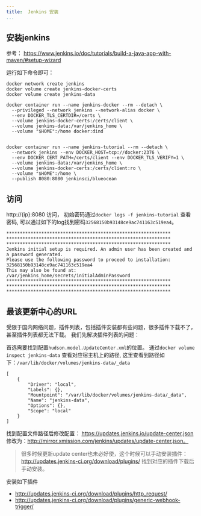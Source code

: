 ```yaml
---
title:  Jenkins 安装
...
```



## 安装jenkins
参考： https://www.jenkins.io/doc/tutorials/build-a-java-app-with-maven/#setup-wizard

运行如下命令即可：
```
docker network create jenkins
docker volume create jenkins-docker-certs
docker volume create jenkins-data

docker container run --name jenkins-docker --rm --detach \
  --privileged --network jenkins --network-alias docker \
  --env DOCKER_TLS_CERTDIR=/certs \
  --volume jenkins-docker-certs:/certs/client \
  --volume jenkins-data:/var/jenkins_home \
  --volume "$HOME":/home docker:dind


docker container run --name jenkins-tutorial --rm --detach \
  --network jenkins --env DOCKER_HOST=tcp://docker:2376 \
  --env DOCKER_CERT_PATH=/certs/client --env DOCKER_TLS_VERIFY=1 \
  --volume jenkins-data:/var/jenkins_home \
  --volume jenkins-docker-certs:/certs/client:ro \
  --volume "$HOME":/home \
  --publish 8080:8080 jenkinsci/blueocean
```

## 访问
http://{ip}:8080 访问， 初始密码通过`docker logs -f jenkins-tutorial` 查看密码, 可以通过如下的log找到密码`32568150b93148ce9ac741163c519ea4`。
```
*************************************************************
*************************************************************
*************************************************************
Jenkins initial setup is required. An admin user has been created and a password generated.
Please use the following password to proceed to installation:
32568150b93148ce9ac741163c519ea4
This may also be found at: /var/jenkins_home/secrets/initialAdminPassword
*************************************************************
*************************************************************
*************************************************************
```

## 最该更新中心的URL
受限于国内网络问题，插件列表，包括插件安装都有些问题，很多插件下载不了，甚至插件列表都无法下载。 我们先解决插件列表的问题：

首选需要找到配置`hudson.model.UpdateCenter.xml`的位置。 通过`docker volume inspect jenkins-data` 查看对应宿主机上的路径, 这里查看到路径如下：`/var/lib/docker/volumes/jenkins-data/_data`
```
[
    {
        "Driver": "local",
        "Labels": {},
        "Mountpoint": "/var/lib/docker/volumes/jenkins-data/_data",
        "Name": "jenkins-data",
        "Options": {},
        "Scope": "local"
    }
]
```
找到配置文件路径后修改配置：  https://updates.jenkins.io/update-center.json 修改为：http://mirror.xmission.com/jenkins/updates/update-center.json。

> 很多时候更新update center也未必好使，这个时候可以手动安装插件：http://updates.jenkins-ci.org/download/plugins/ 找到对应的插件下载后手动安装。

安装如下插件
 - http://updates.jenkins-ci.org/download/plugins/http_request/
 - http://updates.jenkins-ci.org/download/plugins/generic-webhook-trigger/
